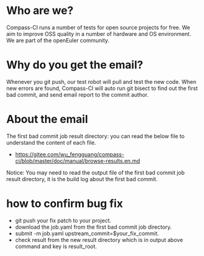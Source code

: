 # Who are we?

Compass-CI runs a number of tests for open source projects for free.
We aim to improve OSS quality in a number of hardware and OS environment.
We are part of the openEuler community.

# Why do you get the email?

Whenever you git push, our test robot will pull and test the new code.
When new errors are found, Compass-CI will auto run git bisect to find out the first bad commit,
and send email report to the commit author.

# About the email

The first bad commit job result directory:
you can read the below file to understand the content of each file.
- https://gitee.com/wu_fengguang/compass-ci/blob/master/doc/manual/browse-results.en.md

Notice:
You may need to read the output file of the first bad commit job result directory,
it is the build log about the first bad commit.

# how to confirm bug fix

- git push your fix patch to your project.
- download the job.yaml from the first bad commit job directory.
- submit -m job.yaml upstream_commit=$your_fix_commit.
- check result from the new result directory which is in output above command and key is result_root.
